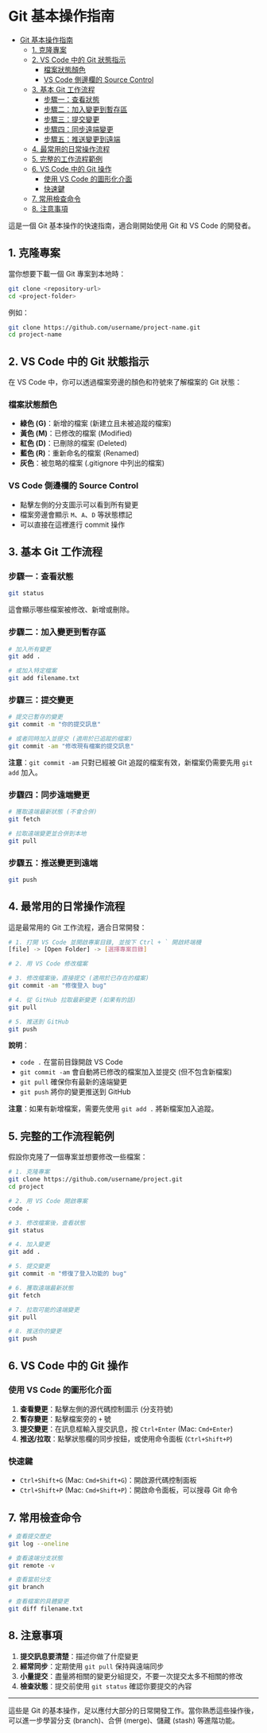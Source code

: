 # Git 基本操作指南


- [Git 基本操作指南](#git-基本操作指南)
  - [1. 克隆專案](#1-克隆專案)
  - [2. VS Code 中的 Git 狀態指示](#2-vs-code-中的-git-狀態指示)
    - [檔案狀態顏色](#檔案狀態顏色)
    - [VS Code 側邊欄的 Source Control](#vs-code-側邊欄的-source-control)
  - [3. 基本 Git 工作流程](#3-基本-git-工作流程)
    - [步驟一：查看狀態](#步驟一查看狀態)
    - [步驟二：加入變更到暫存區](#步驟二加入變更到暫存區)
    - [步驟三：提交變更](#步驟三提交變更)
    - [步驟四：同步遠端變更](#步驟四同步遠端變更)
    - [步驟五：推送變更到遠端](#步驟五推送變更到遠端)
  - [4. 最常用的日常操作流程](#4-最常用的日常操作流程)
  - [5. 完整的工作流程範例](#5-完整的工作流程範例)
  - [6. VS Code 中的 Git 操作](#6-vs-code-中的-git-操作)
    - [使用 VS Code 的圖形化介面](#使用-vs-code-的圖形化介面)
    - [快速鍵](#快速鍵)
  - [7. 常用檢查命令](#7-常用檢查命令)
  - [8. 注意事項](#8-注意事項)

這是一個 Git 基本操作的快速指南，適合剛開始使用 Git 和 VS Code 的開發者。

## 1. 克隆專案

當你想要下載一個 Git 專案到本地時：

```bash
git clone <repository-url>
cd <project-folder>
```

例如：
```bash
git clone https://github.com/username/project-name.git
cd project-name
```

## 2. VS Code 中的 Git 狀態指示

在 VS Code 中，你可以透過檔案旁邊的顏色和符號來了解檔案的 Git 狀態：

### 檔案狀態顏色
- **綠色 (G)**：新增的檔案 (新建立且未被追蹤的檔案)
- **黃色 (M)**：已修改的檔案 (Modified)
- **紅色 (D)**：已刪除的檔案 (Deleted)
- **藍色 (R)**：重新命名的檔案 (Renamed)
- **灰色**：被忽略的檔案 (.gitignore 中列出的檔案)

### VS Code 側邊欄的 Source Control
- 點擊左側的分支圖示可以看到所有變更
- 檔案旁邊會顯示 `M`、`A`、`D` 等狀態標記
- 可以直接在這裡進行 commit 操作

## 3. 基本 Git 工作流程

### 步驟一：查看狀態
```bash
git status
```
這會顯示哪些檔案被修改、新增或刪除。

### 步驟二：加入變更到暫存區
```bash
# 加入所有變更
git add .

# 或加入特定檔案
git add filename.txt
```

### 步驟三：提交變更
```bash
# 提交已暫存的變更
git commit -m "你的提交訊息"

# 或者同時加入並提交 (適用於已追蹤的檔案)
git commit -am "修改現有檔案的提交訊息"
```

**注意**：`git commit -am` 只對已經被 Git 追蹤的檔案有效，新檔案仍需要先用 `git add` 加入。

### 步驟四：同步遠端變更
```bash
# 獲取遠端最新狀態 (不會合併)
git fetch

# 拉取遠端變更並合併到本地
git pull
```

### 步驟五：推送變更到遠端
```bash
git push
```

## 4. 最常用的日常操作流程

這是最常用的 Git 工作流程，適合日常開發：

```bash
# 1. 打開 VS Code 並開啟專案目錄, 並按下 Ctrl + ` 開啟終端機
[file] -> [Open Folder] -> [選擇專案目錄]

# 2. 用 VS Code 修改檔案

# 3. 修改檔案後，直接提交 (適用於已存在的檔案)
git commit -am "修復登入 bug"

# 4. 從 GitHub 拉取最新變更 (如果有的話)
git pull

# 5. 推送到 GitHub
git push
```

**說明**：
- `code .` 在當前目錄開啟 VS Code
- `git commit -am` 會自動將已修改的檔案加入並提交 (但不包含新檔案)
- `git pull` 確保你有最新的遠端變更
- `git push` 將你的變更推送到 GitHub

**注意**：如果有新增檔案，需要先使用 `git add .` 將新檔案加入追蹤。

## 5. 完整的工作流程範例

假設你克隆了一個專案並想要修改一些檔案：

```bash
# 1. 克隆專案
git clone https://github.com/username/project.git
cd project

# 2. 用 VS Code 開啟專案
code .

# 3. 修改檔案後，查看狀態
git status

# 4. 加入變更
git add .

# 5. 提交變更
git commit -m "修復了登入功能的 bug"

# 6. 獲取遠端最新狀態
git fetch

# 7. 拉取可能的遠端變更
git pull

# 8. 推送你的變更
git push
```

## 6. VS Code 中的 Git 操作

### 使用 VS Code 的圖形化介面
1. **查看變更**：點擊左側的源代碼控制圖示 (分支符號)
2. **暫存變更**：點擊檔案旁的 `+` 號
3. **提交變更**：在訊息框輸入提交訊息，按 `Ctrl+Enter` (Mac: `Cmd+Enter`)
4. **推送/拉取**：點擊狀態欄的同步按鈕，或使用命令面板 (`Ctrl+Shift+P`)

### 快速鍵
- `Ctrl+Shift+G` (Mac: `Cmd+Shift+G`)：開啟源代碼控制面板
- `Ctrl+Shift+P` (Mac: `Cmd+Shift+P`)：開啟命令面板，可以搜尋 Git 命令

## 7. 常用檢查命令

```bash
# 查看提交歷史
git log --oneline

# 查看遠端分支狀態
git remote -v

# 查看當前分支
git branch

# 查看檔案的具體變更
git diff filename.txt
```

## 8. 注意事項

1. **提交訊息要清楚**：描述你做了什麼變更
2. **經常同步**：定期使用 `git pull` 保持與遠端同步
3. **小量提交**：盡量將相關的變更分組提交，不要一次提交太多不相關的修改
4. **檢查狀態**：提交前使用 `git status` 確認你要提交的內容

---

這些是 Git 的基本操作，足以應付大部分的日常開發工作。當你熟悉這些操作後，可以進一步學習分支 (branch)、合併 (merge)、儲藏 (stash) 等進階功能。